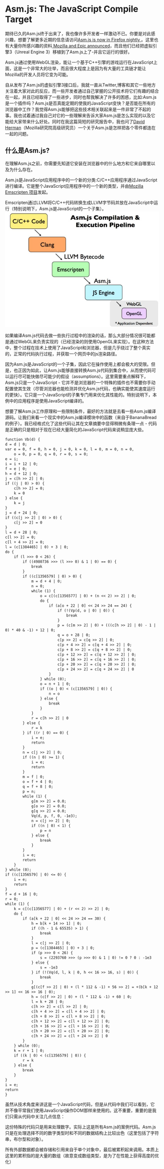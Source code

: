 Asm.js: The JavaScript Compile Target
===
期待已久的Asm.js终于出来了，我也像许多开发者一样激动不已。你要是对此感兴趣，想要了解更多近期的信息请访问[Asm.js is now in Firefox nightly ](https://blog.mozilla.org/luke/2013/03/21/asm-js-in-firefox-nightly/)。这里也有大量你所感兴趣的资料[ Mozilla and Epic announced](https://blog.mozilla.org/blog/2013/03/27/mozilla-is-unlocking-the-power-of-the-web-as-a-platform-for-gaming/)，而且他们已经把虚拟引擎3（Unreal Engine 3）移植到了Asm.js上了-并且它运行的很好。

Asm.js通过使用WebGL渲染，能让一个基于C++引擎的游戏运行在JavaScript上面，这是一个非常大的壮举，而且很大程度上是因为有大量的工具链才能让Mozilla的开发人员将它变为可能。

自从发布了Asm.js的虚拟引擎3接口后，我就一直从Twitter,博客和其它一些地方关注着大家对此的反应，而一些开发者通过自己掌握的公开技术将它们有趣的结合在一起，并且已经取得了一些进步，同时也帮我解决了许多的困惑，比如:Asm.js是一个插件吗？Asm.js是否真能定期的使我的JavaScript变快？是否能在所有的浏览器中工作？我觉得Asm.js能够把这些技术相关联起来是一件非常了不起的事。我也试着通过我自己对它的一些理解来告诉大家Asm.js是怎么实现的以及它能给大家带来什么好处。同时在我这篇简短的研究报告中，我也问了[David Herman](http://calculist.org/)（Mozilla研究院高级研究员）一个关于Asm.js是怎样把各个零件都连在一起的问题。

什么是Asm.js?
---
在理解Asm.js之前，你需要先知道它安装在浏览器中的什么地方和它来自哪里以及为什么存在。

Asm.js是JavaScript应用程序中的一个新的分类:C/C++应用程序通过JavaScript进行编译。它是整个JavaScript应用程序中的一个新的类型，并由[Mozilla Emscripten 项目](https://github.com/kripken/emscripten)发起。

Emscripten通过LLVM将C/C++代码转换生成LLVM字节码并放在JavaScript中运行（特别说明下，Asm.js是JavaScript的一个子集）。
![Asm.js Compilation & Execution Pipeline](./1yoy1Fal.jpg)

如果编译Asm.js代码去做一些执行过程中的渲染的话，那么大部分情况很可能都是通过WebGL来负责实现的（已经渲染的则使用OpenGL来实现）。在这种方法中，整个过程在技术上使用了JavaScript和浏览器，但是几乎绕过了整个真实的，正常的代码执行过程，并获取一个网页中的js渲染路径。

因为Asm.js是JavaScript的一个子集，因此它在操作使用上都会极大的受限。但是，也正因为如此，让Asm.js能够直接转换Asm.js代码到集合中，从而使代码可以运行尽可能快做尽可能少的假设（assumptions）。这里需要重点解释下，Asm.js只是一个JavaScript - 它并不是浏览器的一个特殊的插件也不需要你手动配置使其生效（尽管浏览器也能检测并优化Asm.js代码，也确实能使其速度运行的更快）。它只是一个JavaScript的子集专门用来优化其性能的。特别说明下，本例中的应用程序是使用JavaScript编译的。

想要了解Asm.js工作原理和一些限制条件，最好的方法就是去看一些Asm.js编译源码。让我们来看一个现实中的Asm.js编译模块中的函数（来自于BananaBread的例子）。我已经格式化了这些代码让其在文章摘要中显得稍微有条理一点 - 代码是正确的只是相对于现在已经大量简化的JavaScript代码来说稍显庞大些。

	function Vb(d) {
	d = d | 0;
	var e = 0, f = 0, h = 0, j = 0, k = 0, l = 0, m = 0, n = 0,
		o = 0, p = 0, q = 0, r = 0, s = 0;
	e = i;
	i = i + 12 | 0;
	f = e | 0;
	h = d + 12 | 0;
	j = c[h >> 2] | 0;
	if ((j | 0) > 0) {
		c[h >> 2] = 0;
		k = 0
	} else {
		k = j
	}
	j = d + 24 | 0;
	if ((c[j >> 2] | 0) > 0) {
		c[j >> 2] = 0
	}
	l = d + 28 | 0;
	c[l >> 2] = 0;
	c[l + 4 >> 2] = 0;
	l = (c[1384465] | 0) + 3 | 0;
	do {
		if (l >>> 0 < 26) {
			if ((4980736 >>> (l >>> 0) & 1 | 0) == 0) {
				break
			}
			if ((c[1356579] | 0) > 0) {
				m = d + 4 | 0;
				n = 0;
				while (1) {
					o = c[(c[1356577] | 0) + (n << 2) >> 2] | 0;
					do {
						if (a[o + 22 | 0] << 24 >> 24 == 24) {
							if (!(Vp(d, o | 0) | 0)) {
								break
							}
							p = (c[m >> 2] | 0) + (((c[h >> 2] | 0) - 1 | 0) * 40 & -1) + 12 | 0;
							q = o + 28 | 0;
							c[p >> 2] = c[q >> 2] | 0;
							c[p + 4 >> 2] = c[q + 4 >> 2] | 0;
							c[p + 8 >> 2] = c[q + 8 >> 2] | 0;
							c[p + 12 >> 2] = c[q + 12 >> 2] | 0;
							c[p + 16 >> 2] = c[q + 16 >> 2] | 0;
							c[p + 20 >> 2] = c[q + 20 >> 2] | 0;
							c[p + 24 >> 2] = c[q + 24 >> 2] | 0
						}
					} while (0);
					o = n + 1 | 0;
					if ((o | 0) < (c[1356579] | 0)) {
						n = o
					} else {
						break
					}
				}
				r = c[h >> 2] | 0
			} else {
				r = k
			} if ((r | 0) == 0) {
				i = e;
				return
			}
			n = c[j >> 2] | 0;
			if ((n | 0) >= 1) {
				i = e;
				return
			}
			m = f | 0;
			o = f + 4 | 0;
			q = f + 8 | 0;
			p = n;
			while (1) {
				g[m >> 2] = 0.0;
				g[o >> 2] = 0.0;
				g[q >> 2] = 0.0;
				Vq(d, p, f, 0, -1e3);
				n = c[j >> 2] | 0;
				if ((n | 0) < 1) {
					p = n
				} else {
					break
				}
			}
			i = e;
			return
		}
	} while (0);
	if ((c[1356579] | 0) <= 0) {
		i = e;
		return
	}
	f = d + 16 | 0;
	r = 0;
	while (1) {
		k = c[(c[1356577] | 0) + (r << 2) >> 2] | 0;
		do {
			if (a[k + 22 | 0] << 24 >> 24 == 30) {
				h = b[k + 14 >> 1] | 0;
				if ((h - 1 & 65535) > 1) {
					break
				}
				l = c[j >> 2] | 0;
				p = (c[1384465] | 0) + 3 | 0;
				if (p >>> 0 < 26) {
					s = (2293760 >>> (p >>> 0) & 1 | 0) != 0 ? 0 : -1e3
				} else {
					s = -1e3
				} if (!(Vq(d, l, k | 0, h << 16 >> 16, s) | 0)) {
					break
				}
				g[(c[f >> 2] | 0) + (l * 112 & -1) + 56 >> 2] = +(b[k + 12 >> 1] << 16 >> 16 | 0);
				h = (c[f >> 2] | 0) + (l * 112 & -1) + 60 | 0;
				l = k + 28 | 0;
				c[h >> 2] = c[l >> 2] | 0;
				c[h + 4 >> 2] = c[l + 4 >> 2] | 0;
				c[h + 8 >> 2] = c[l + 8 >> 2] | 0;
				c[h + 12 >> 2] = c[l + 12 >> 2] | 0;
				c[h + 16 >> 2] = c[l + 16 >> 2] | 0;
				c[h + 20 >> 2] = c[l + 20 >> 2] | 0;
				c[h + 24 >> 2] = c[l + 24 >> 2] | 0
			}
		} while (0);
		k = r + 1 | 0;
		if ((k | 0) < (c[1356579] | 0)) {
			r = k
		} else {
			break
		}
	}
	i = e;
	return
	}

虽然从技术角度来讲这是一个JavaScript代码，但是从代码中我们可以看到，它并不像平常我们使用JavaScript操作DOM那样来使用的。这不重要，重要的是我们只需从代码中关注几点信息：

这份特殊的代码只是用来处理数字。实际上这是所有Asm.js的案例代码。Asm.js只是在处理选择不同的数字类型时和不同的数据结构上比较出色（这里包括了字符串，布尔型和对象）。

所有外部数据都会被存储和引用来自于单个对象中，最后被累积起来调用。本质上这里的累积指的是大量的数组（故意变成数组类型，是为了在性能上获得高度的优化）